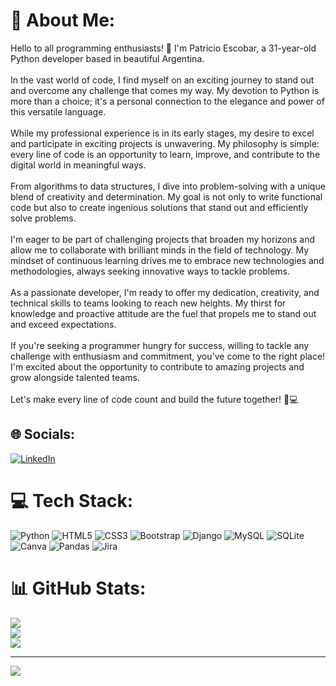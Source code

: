 # 💫 About Me:
Hello to all programming enthusiasts! 👋 I'm Patricio Escobar, a 31-year-old Python developer based in beautiful Argentina.<br><br>In the vast world of code, I find myself on an exciting journey to stand out and overcome any challenge that comes my way. My devotion to Python is more than a choice; it's a personal connection to the elegance and power of this versatile language.<br><br>While my professional experience is in its early stages, my desire to excel and participate in exciting projects is unwavering. My philosophy is simple: every line of code is an opportunity to learn, improve, and contribute to the digital world in meaningful ways.<br><br>From algorithms to data structures, I dive into problem-solving with a unique blend of creativity and determination. My goal is not only to write functional code but also to create ingenious solutions that stand out and efficiently solve problems.<br><br>I'm eager to be part of challenging projects that broaden my horizons and allow me to collaborate with brilliant minds in the field of technology. My mindset of continuous learning drives me to embrace new technologies and methodologies, always seeking innovative ways to tackle problems.<br><br>As a passionate developer, I'm ready to offer my dedication, creativity, and technical skills to teams looking to reach new heights. My thirst for knowledge and proactive attitude are the fuel that propels me to stand out and exceed expectations.<br><br>If you're seeking a programmer hungry for success, willing to tackle any challenge with enthusiasm and commitment, you've come to the right place! I'm excited about the opportunity to contribute to amazing projects and grow alongside talented teams.<br><br>Let's make every line of code count and build the future together! 🚀💻


## 🌐 Socials:
[![LinkedIn](https://img.shields.io/badge/LinkedIn-%230077B5.svg?logo=linkedin&logoColor=white)](https://linkedin.com/in/patricio-eduardo-escobar-63a59a26b) 

# 💻 Tech Stack:
![Python](https://img.shields.io/badge/python-3670A0?style=for-the-badge&logo=python&logoColor=ffdd54) ![HTML5](https://img.shields.io/badge/html5-%23E34F26.svg?style=for-the-badge&logo=html5&logoColor=white) ![CSS3](https://img.shields.io/badge/css3-%231572B6.svg?style=for-the-badge&logo=css3&logoColor=white) ![Bootstrap](https://img.shields.io/badge/bootstrap-%238511FA.svg?style=for-the-badge&logo=bootstrap&logoColor=white) ![Django](https://img.shields.io/badge/django-%23092E20.svg?style=for-the-badge&logo=django&logoColor=white) ![MySQL](https://img.shields.io/badge/mysql-%2300000f.svg?style=for-the-badge&logo=mysql&logoColor=white) ![SQLite](https://img.shields.io/badge/sqlite-%2307405e.svg?style=for-the-badge&logo=sqlite&logoColor=white) ![Canva](https://img.shields.io/badge/Canva-%2300C4CC.svg?style=for-the-badge&logo=Canva&logoColor=white) ![Pandas](https://img.shields.io/badge/pandas-%23150458.svg?style=for-the-badge&logo=pandas&logoColor=white) ![Jira](https://img.shields.io/badge/jira-%230A0FFF.svg?style=for-the-badge&logo=jira&logoColor=white)
# 📊 GitHub Stats:
![](https://github-readme-stats.vercel.app/api?username=reproevo&theme=vue-dark&hide_border=false&include_all_commits=false&count_private=false)<br/>
![](https://github-readme-streak-stats.herokuapp.com/?user=reproevo&theme=vue-dark&hide_border=false)<br/>
![](https://github-readme-stats.vercel.app/api/top-langs/?username=reproevo&theme=vue-dark&hide_border=false&include_all_commits=false&count_private=false&layout=compact)

---
[![](https://visitcount.itsvg.in/api?id=reproevo&icon=0&color=0)](https://visitcount.itsvg.in)

<!-- Proudly created with GPRM ( https://gprm.itsvg.in ) -->
